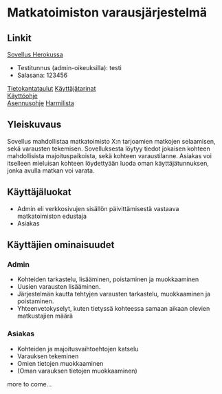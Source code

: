 <h1> Matkatoimiston varausjärjestelmä </h1>
   

   <h2> Linkit </h2>
   
  [Sovellus Herokussa](https://tsoha-matkatoimisto.herokuapp.com/)  
  * Testitunnus (admin-oikeuksilla): testi 
  * Salasana: 123456  
    
  [Tietokantataulut](https://github.com/pajaz/tsoha-matkatoimisto/blob/master/documentation/Tietokantataulut(2nd_draft).pdf)  
  [Käyttäjätarinat](https://github.com/pajaz/tsoha-matkatoimisto/blob/master/documentation/userstories.md)   
  [Käyttöohje](https://github.com/pajaz/tsoha-matkatoimisto/blob/master/documentation/kayttohje.md)  
  [Asennusohje](https://github.com/pajaz/tsoha-matkatoimisto/blob/master/documentation/asennusohje.md) 
  [Harmilista](https://github.com/pajaz/tsoha-matkatoimisto/blob/master/documentation/left_undone.md)
  
   <h2> Yleiskuvaus </h2>

   Sovellus mahdollistaa matkatoimisto X:n tarjoamien matkojen selaamisen, sekä varausten tekemisen. Sovelluksesta löytyy tiedot jokaisen kohteen mahdollisista majoituspaikoista, sekä kohteen varaustilanne. Asiakas voi itselleen mieluisan kohteen löydettyään luoda oman käyttäjätunnuksen, jonka avulla matkan voi varata.

  <h2> Käyttäjäluokat </h2>
  
  * Admin eli verkkosivujen sisällön päivittämisestä vastaava matkatoimiston edustaja
  * Asiakas

  <h2> Käyttäjien ominaisuudet </h2>
   
   <h3> Admin </h3>
   
   * Kohteiden tarkastelu, lisääminen, poistaminen ja muokkaaminen
   * Uusien varausten lisääminen.
   * Järjestelmän kautta tehtyjen varausten tarkastelu, muokkaaminen ja poistaminen.
   * Yhteenvetokyselyt, kuten tietyssä kohteessa samaan aikaan olevien matkustajien määrä
  
   
   <h3> Asiakas </h3>
   
   * Kohteiden ja majoitusvaihtoehtojen katselu
   * Varauksen tekeminen
   * Omien tietojen muokkaaminen
   * (Oman varauksen tietojen muokkaaminen)
   
   more to come...
